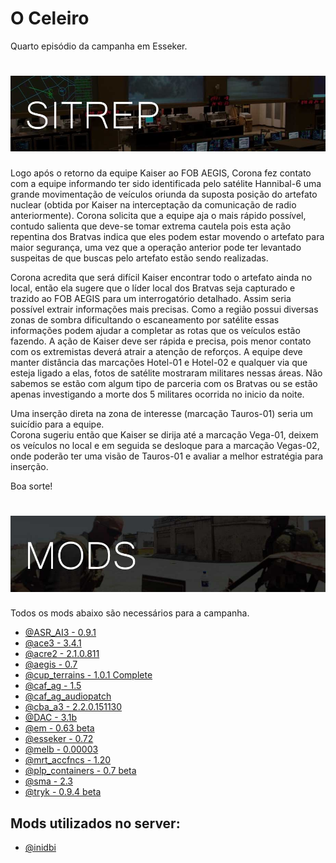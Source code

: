 
# O Celeiro
Quarto episódio da campanha em Esseker.

# ![logo](images/SITREP_README.jpg)
Logo após o retorno da equipe Kaiser ao FOB AEGIS, Corona fez contato com a equipe informando ter sido identificada pelo satélite Hannibal-6 uma grande movimentação de veículos oriunda da suposta posição do artefato nuclear (obtida por Kaiser na interceptação da comunicação de radio anteriormente). Corona solicita que a equipe aja o mais rápido possível, contudo salienta que deve-se tomar extrema cautela pois esta ação repentina dos Bratvas indica que eles podem estar movendo o artefato para maior segurança, uma vez que a operação anterior pode ter levantado suspeitas de que buscas pelo artefato estão sendo realizadas.

Corona acredita que será difícil Kaiser encontrar todo o artefato ainda no local, então ela sugere que o líder local dos Bratvas seja capturado e trazido ao FOB AEGIS para um interrogatório detalhado. Assim seria possível extrair informações mais precisas. Como a região possui diversas zonas de sombra dificultando o escaneamento por satélite essas informações podem ajudar a completar as rotas que os veículos estão fazendo.
A ação de Kaiser deve ser rápida e precisa, pois menor contato com os extremistas deverá atrair a atenção de reforços. A equipe deve manter distância das marcações Hotel-01 e Hotel-02 e qualquer via que esteja ligado a elas, fotos de satélite mostraram militares nessas áreas. Não sabemos se estão com algum tipo de parceria com os Bratvas ou se estão apenas investigando a morte dos 5 militares ocorrida no inicio da noite.

Uma inserção direta na zona de interesse (marcação Tauros-01) seria um suicídio para a equipe.  
Corona sugeriu então que Kaiser se dirija até a marcação Vega-01, deixem os veículos no local e em seguida se desloque para a marcação Vegas-02, onde poderão ter uma visão de Tauros-01 e avaliar a melhor estratégia para inserção.   

Boa sorte!








# ![logo](images/MODS_README.jpg)
Todos os mods abaixo são necessários para a campanha.
- [@ASR_AI3 - 0.9.1](http://www.armaholic.com/page.php?id=24080)
- [@ace3 - 3.4.1](https://github.com/acemod/ACE3/releases/)
- [@acre2 - 2.1.0.811](http://www.armaholic.com/page.php?id=19324)
- [@aegis - 0.7](https://github.com/aegisarma3/ASIN/releases/download/v0.7/aegis.zip)
- [@cup_terrains - 1.0.1 Complete](http://cup-arma3.org/downloads/cup-terrains/)
- [@caf_ag - 1.5](http://www.armaholic.com/page.php?id=24441)
- [@caf_ag_audiopatch](http://www.armaholic.com/page.php?id=26326)
- [@cba_a3 - 2.2.0.151130](http://www.armaholic.com/page.php?id=18767)
- [@DAC - 3.1b](http://www.armaholic.com/page.php?id=25550)
- [@em - 0.63 beta](http://www.armaholic.com/page.php?id=27224)
- [@esseker - 0.72](https://mega.nz/#!CVwUxDZR!JZOghB0LME6OWTBIZPk3qAECcmUNvdnPYKfj19PX9Gw)
- [@melb - 0.00003](http://www.armaholic.com/page.php?id=28856)
- [@mrt_accfncs - 1.20](http://www.armaholic.com/page.php?id=26426)
- [@plp_containers - 0.7 beta](http://www.armaholic.com/page.php?id=29295)
- [@sma - 2.3](http://www.armaholic.com/page.php?id=26428)
- [@tryk - 0.9.4 beta](http://www.armaholic.com/page.php?id=26661)

## Mods utilizados no server:
- [@inidbi](http://www.armaholic.com/page.php?id=23340)
